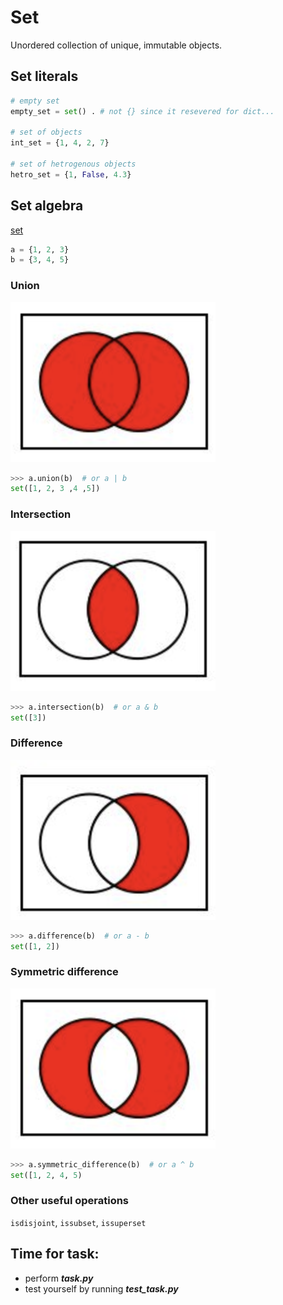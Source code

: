# Set
Unordered collection of unique, immutable objects.
## Set literals
```python
# empty set
empty_set = set() . # not {} since it resevered for dict...

# set of objects
int_set = {1, 4, 2, 7}

# set of hetrogenous objects
hetro_set = {1, False, 4.3}
```
## Set algebra
[set](https://docs.python.org/3.7/library/stdtypes.html?highlight=set#set)
```python
a = {1, 2, 3}
b = {3, 4, 5}
```
### Union
![union](/images/p17-union.png)
```python
>>> a.union(b)  # or a | b
set([1, 2, 3 ,4 ,5])
```
### Intersection
![intersect](/images/p17-intersect.png)
```python
>>> a.intersection(b)  # or a & b
set([3])
```
### Difference
![diff](/images/p17-difference.png)
```python
>>> a.difference(b)  # or a - b
set([1, 2])
```
### Symmetric difference
![sym-diff](/images/p17-symmetric-diff.png)
```python
>>> a.symmetric_difference(b)  # or a ^ b
set([1, 2, 4, 5)
```
### Other useful operations
```isdisjoint```, ```issubset```, ```issuperset```
## Time for task:
 - perform ***task.py***
 - test yourself by running ***test_task.py***
<!--stackedit_data:
eyJoaXN0b3J5IjpbLTM2MDg1NTkzMywtNjY1ODQwOTQzLC0xOT
M0MjA0NDgzXX0=
-->